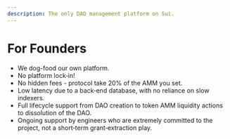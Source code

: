 ```yaml
---
description: The only DAO management platform on Sui.
---
```


# For Founders

* We dog-food our own platform.
* No platform lock‑in!
* No hidden fees - protocol take 20%  of the AMM you set.
* Low latency due to a back‑end database, with no reliance on slow indexers.
* Full lifecycle support from DAO creation to token AMM liquidity actions to dissolution of the DAO.
* Ongoing support by engineers who are extremely committed to the project, not a short‑term grant‑extraction play.
